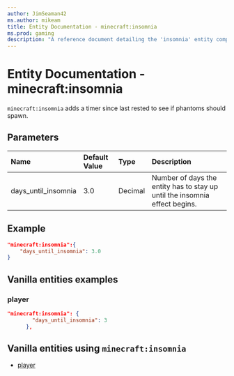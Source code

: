 ```yaml
---
author: JimSeaman42
ms.author: mikeam
title: Entity Documentation - minecraft:insomnia
ms.prod: gaming
description: "A reference document detailing the 'insomnia' entity component"
---
```


# Entity Documentation - minecraft:insomnia

`minecraft:insomnia` adds a timer since last rested to see if phantoms should spawn.

## Parameters

|Name |Default Value  |Type  |Description  |
|:----------|:----------|:----------|:----------|
| days_until_insomnia| 3.0| Decimal| Number of days the entity has to stay up until the insomnia effect begins. |

## Example

```json
"minecraft:insomnia":{
    "days_until_insomnia": 3.0
}
```

## Vanilla entities examples

### player

```json
"minecraft:insomnia": {
        "days_until_insomnia": 3
      },
```

## Vanilla entities using `minecraft:insomnia`

- [player](../../../../Source/VanillaBehaviorPack_Snippets/entities/player.md)